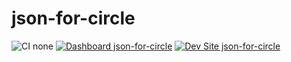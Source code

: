 # json-for-circle

![CI none](https://img.shields.io/badge/ci-none-orange.svg)
[![Dashboard json-for-circle](https://img.shields.io/badge/dashboard-json_for_circle-yellow.svg)](https://dashboard.pantheon.io/sites/33168c36-3c05-4af6-af2a-e87d43af95cb#dev/code)
[![Dev Site json-for-circle](https://img.shields.io/badge/site-json_for_circle-blue.svg)](http://dev-json-for-circle.pantheonsite.io/)